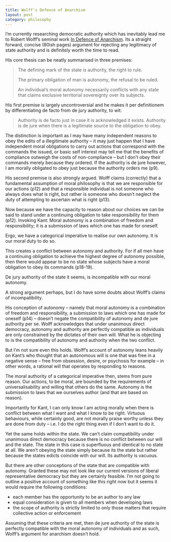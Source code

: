 ```yaml
---
title: Wolff's Defence of Anarchism
layout: post
category: philosophy
---
```


I’m currently researching democratic authority which has inevitably lead me to Robert Wolff’s seminal work [In Defence of Anarchism][google]. Its a straight forward, concise (80ish pages) argument for rejecting any legitimacy of state authority and is definitely worth the time to read.

His core thesis can be neatly summarised in three premises:

> The defining mark of the state is authority, the right to rule.
> 
> The primary obligation of man is autonomy, the refusal to be ruled.
> 
> An individual’s moral autonomy necessarily conflicts with any state that claims exclusive territorial sovereignty over its subjects.

His first premise is largely uncontroversial and he makes it per definitionem by differentiating de facto from de jury authority, to wit:

> Authority is de facto just in case it is acknowledged it exists.  Authority is de jure when there is a legitimate source to the obligation to obey.

The distinction is important as I may have many independent reasons to obey the edits of a illegitimate authority – it may just happen that I have independent moral obligations to carry out actions that correspond with the commands the issued, or basic self interest may tell me that the benefits of compliance outweigh the costs of non-compliance – but I don’t obey their commands merely because they ordered. If the authority is de jure however, I am morally obligated to obey just because the authority orders me (p9).

His second premise is also strongly argued. Wolff claims (correctly) that a fundamental assumption of moral philosophy is that we are responsible for our actions (p12) and that a responsible individual is not someone who always does what is right, but rather is someone who doesn’t neglect the duty of attempting to ascertain what is right (p13).

Now because we have the capacity to reason about our choices we can be said to stand under a continuing obligation to take responsibility for them (p12). Invoking Kant: Moral autonomy is a combination of freedom and responsibility; it is a submission of laws which one has made for oneself.

Ergo, we have a categorical imperative to realise our own autonomy. It is our moral duty to do so.

This creates a conflict between autonomy and authority. For if all men have a continuing obligation to achieve the highest degree of autonomy possible, then there would appear to be no state whose subjects have a moral obligation to obey its commands (p18-19).

De jury authority of the state it seems, is incompatible with our moral autonomy.

A strong argument perhaps, but I do have some doubts about Wolff’s claims of incompatibility.

His conception of autonomy – namely that moral autonomy is a combination of freedom and responsibility, a submission to laws which one has made for oneself (p14) – doesn’t negate the compatibility of autonomy and de jure authority per se. Wolff acknowledges that under unanimous direct democracy, autonomy and authority are perfectly compatible as individuals are only constrained by the dictates of their own will. What he is objecting to is the compatibility of autonomy and authority when the two conflict.

But I’m not sure even this holds. Wolff’s account of autonomy leans heavily on Kant’s who thought that an autonomous will is one that was free in a negative sense – free from obsession, desire, or psychosis for example – in other words, a rational will that operates by responding to reasons.

The moral authority of a categorical imperative then, stems from pure reason. Our actions, to be moral, are bounded by the requirements of universalisability and willing that others do the same. Autonomy is the submission to laws that we ourselves author (and that are based on reason).

Importantly for Kant, I can only know I am acting morally when there is conflict between what I want and what I know to be right. Virtuous behaviours, while certainly good, are not morally praise worthy unless they are done from duty – i.e. I do the right thing even if I don’t want to do it.

Yet the same holds within the state. We can’t claim compatibility under unanimous direct democracy because there is no conflict between our will and the state. The state in this case is superfluous and identical to no state at all. We aren’t obeying the state simply because its the state but rather because the states edicts coincide with our will. Its authority is vacuous.

But there are other conceptions of the state that are compatible with autonomy. Granted these may not look like our current versions of liberal representative democracy but they are certainly feasible. I’m not going to outline a positive account of something like this right now but it seems it would require the following conditions:

- each member has the opportunity to be an author to any law
- equal consideration is given to all members when developing laws
- the scope of authority is strictly limited to only those matters that require collective action or enforcement

Assuming that these criteria are met, then de jure authority of the state is perfectly compatible with the moral autonomy of individuals and as such, Wolff’s argument for anarchism doesn’t hold.

[google]: http://books.google.com.au/books?hl=en&lr=&id=NFoL7_1cOpgC&oi=fnd&pg=PR7&dq=in+defence+of+anarchism&ots=4xsIAzFH-v&sig=NRpn71KYPC6_TnijXYkqsZM12t0#v=onepage&q=in%20defence%20of%20anarchism&f=false
